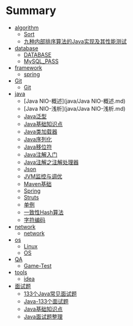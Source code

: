 # Summary

* [algorithm]()
	* [Sort](algorithm/Sort.md)
	* [九种内部排序算法的Java实现及其性能测试](algorithm/九种内部排序算法的Java实现及其性能测试.md)
* [database]()
	* [DATABASE](database/DATABASE.md)
	* [MySQL_PASS](database/MySQL_PASS.md)
* [framework]()
	* [spring](framework/spring.md)
* [Git]()
	* [Git](Git/Git.md)
* [java]()
	* [Java NIO-概述](java/Java NIO-概述.md)
	* [Java NIO-浅析](java/Java NIO-浅析.md)
	* [Java泛型](java/Java泛型.md)
	* [Java基础知识点](java/Java基础知识点.md)
	* [Java类加载器](java/Java类加载器.md)
	* [Java序列化](java/Java序列化.md)
	* [Java移位符](java/Java移位符.md)
	* [Java注解入门](java/Java注解入门.md)
	* [Java注解之注解处理器](java/Java注解之注解处理器.md)
	* [Json](java/Json.md)
	* [JVM监控与调优](java/JVM监控与调优.md)
	* [Maven基础](java/Maven基础.md)
	* [Spring](java/Spring.md)
	* [Struts](java/Struts.md)
	* [单例](java/单例.md)
	* [一致性Hash算法](java/一致性Hash算法.md)
	* [字符编码](java/字符编码.md)
* [network]()
	* [network](network/network.md)
* [os]()
	* [Linux](os/Linux.md)
	* [OS](os/OS.md)
* [QA]()
	* [Game-Test](QA/Game-Test.md)
* [tools]()
	* [idea](tools/idea.md)
* [面试题]()
	* [133个Java常见面试题](面试题/133个Java常见面试题.md)
	* [Java-133个面试题](面试题/Java-133个面试题.md)
	* [Java基础知识点](面试题/Java基础知识点.md)
	* [Java面试题整理](面试题/Java面试题整理.md)


